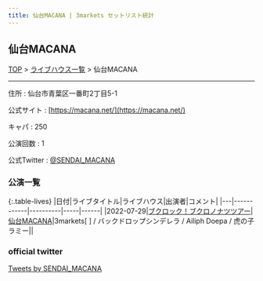 ```yaml
---
title: 仙台MACANA | 3markets セットリスト統計
---
```

## 仙台MACANA

[TOP](/setlist/) > [ライブハウス一覧](livehouses.html) > 仙台MACANA

___

住所
:    仙台市青葉区一番町2丁目5-1

公式サイト
:    [https://macana.net/](https://macana.net/)

キャパ
:    250

公演回数
: 1


公式Twitter
: <a href="https://twitter.com/SENDAI_MACANA">@SENDAI_MACANA</a>


### 公演一覧

{:.table-lives}
|日付|ライブタイトル|ライブハウス|出演者|コメント|
|---|------------|----------|-----|------|
|<span class="nowrap">2022-07-29</span>|[ブクロック！ブクロノナツツアー](live028.html)|[仙台MACANA](livehouse019.html)|3markets[ ] / バックドロップシンデレラ / Ailiph Doepa / 虎の子ラミー||



### official twitter

<a class="twitter-timeline" href="https://twitter.com/SENDAI_MACANA?ref_src=twsrc%5Etfw">Tweets by SENDAI_MACANA</a> <script async src="https://platform.twitter.com/widgets.js" charset="utf-8"></script>